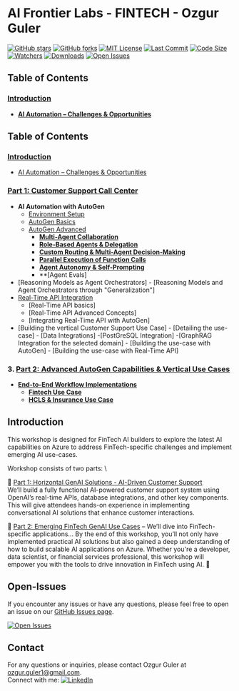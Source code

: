 # AI Frontier Labs - FINTECH - Ozgur Guler 
[![GitHub stars](https://img.shields.io/github/stars/ozgurgulerx/htp_fintech_workshop_2502)](https://github.com/ozgurgulerx/htp_fintech_workshop_2502/stargazers)
[![GitHub forks](https://img.shields.io/github/forks/ozgurgulerx/htp_fintech_workshop_2502)](https://github.com/ozgurgulerx/htp_fintech_workshop_2502/network)
[![MIT License](https://img.shields.io/badge/License-MIT-yellow.svg)](https://opensource.org/licenses/MIT)
[![Last Commit](https://img.shields.io/github/last-commit/ozgurgulerx/htp_fintech_workshop_2502)](https://github.com/ozgurgulerx/htp_fintech_workshop_2502/commits/main)
[![Code Size](https://img.shields.io/github/languages/code-size/ozgurgulerx/htp_fintech_workshop_2502)](https://github.com/ozgurgulerx/htp_fintech_workshop_2502)
[![Watchers](https://img.shields.io/github/watchers/ozgurgulerx/htp_fintech_workshop_2502?style=social)](https://github.com/ozgurgulerx/htp_fintech_workshop_2502/watchers)
[![Downloads](https://img.shields.io/github/downloads/ozgurgulerx/htp_fintech_workshop_2502/total)](https://github.com/ozgurgulerx/htp_fintech_workshop_2502/releases)
[![Open Issues](https://img.shields.io/github/issues/ozgurgulerx/htp_fintech_workshop_2502)](https://github.com/ozgurgulerx/htp_fintech_workshop_2502/issues)

## Table of Contents

### **[Introduction](#introduction)**
   - **[AI Automation – Challenges & Opportunities](#ai-automation-challenges-opportunities)**

## Table of Contents

### [Introduction](#introduction)
   - [AI Automation – Challenges & Opportunities](#ai-automation-challenges-opportunities)

### [Part 1: Customer Support Call Center](./part1/part1_main.md)
   - **AI Automation with AutoGen**
     - [Environment Setup](./part1/notebooks/part1_environment_setup.ipynb)
     - [AutoGen Basics](./part1/part1_autogen_basics.md)
     - [AutoGen Advanced](./part1/part1_autogen_advanced.md)
        - **[Multi-Agent Collaboration](#multi-agent-collaboration)**
        - **[Role-Based Agents & Delegation](#role-based-agents-delegation)**
        - **[Custom Routing & Multi-Agent Decision-Making](#custom-routing-decision-making)**
        - **[Parallel Execution of Function Calls](#parallel-execution)**
        - **[Agent Autonomy & Self-Prompting](#agent-autonomy-self-prompting)**
        - **[Agent Evals]
   - [Reasoning Models as Agent Orchestrators]
    - [Reasoning Models and Agent Orchestrators through "Generalization"]
   - [Real-Time API Integration](#real-time-api-integration)
     - [Real-Time API basics]
     - [Real-Time API Advanced Concepts] 
     - [Integrating Real-Time API with AutoGen]
   - [Building the vertical Customer Support Use Case]
    - [Detailing the use-case]
    - [Data Integrations]
     -[PostGreSQL Integration]
     -[GraphRAG Integration for the selected domain]
    - [Building the use-case with AutoGen]
    - [Building the use-case with Real-Time API]


### **3. [Part 2: Advanced AutoGen Capabilities & Vertical Use Cases](#part-2-advanced-autogen-capabilities)**


   - **[End-to-End Workflow Implementations](#end-to-end-workflow-implementations)**
     - **[Fintech Use Case](#fintech-use-case)**
     - **[HCLS & Insurance Use Case](#hcls-insurance-use-case)**  


## Introduction
This workshop is designed for FinTech AI builders to explore the latest AI capabilities on Azure to address FinTech-specific challenges and implement emerging AI use-cases.

Workshop consists of two parts: \  

🔹 [Part 1: Horizontal GenAI Solutions - AI-Driven Customer Support](./part1/part1_main.md) \
We’ll build a fully functional AI-powered customer support system using OpenAI’s real-time APIs, database integrations, and other key components. 
This will give attendees hands-on experience in implementing conversational AI solutions that enhance customer interactions.


🔹 [Part 2: Emerging FinTech GenAI Use Cases](./part1/part2_main.md) – We’ll dive into FinTech-specific applications...
By the end of this workshop, you’ll not only have implemented practical AI solutions but also gained a deep understanding of how to build scalable AI applications on Azure. 
Whether you're a developer, data scientist, or financial services professional, this workshop will empower you with the tools to drive innovation in FinTech using AI. 🚀


## Open-Issues
If you encounter any issues or have any questions, please feel free to open an issue on our [GitHub Issues page](https://github.com/ozgurgulerx/htp_fintech_workshop_2502/issues).

[![Open Issues](https://img.shields.io/github/issues/ozgurgulerx/htp_fintech_workshop_2502)](https://github.com/ozgurgulerx/htp_fintech_workshop_2502/issues)

## Contact 
For any questions or inquiries, please contact Ozgur Guler at [ozgur.guler1@gmail.com](mailto:ozgur.guler1@gmail.com). \
Connect with me: 
[![LinkedIn](https://img.shields.io/badge/LinkedIn-Connect-blue)](https://www.linkedin.com/in/ozguler/)